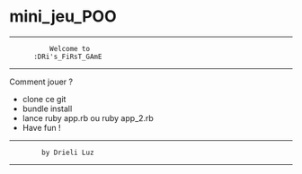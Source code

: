 # mini_jeu_POO

**************************************

              Welcome to              
          :DRi's_FiRsT_GAmE          
                       
**************************************

Comment jouer ?

- clone ce git
- bundle install
- lance ruby app.rb ou ruby app_2.rb
- Have fun !


**************************************

            by Drieli Luz            
                       
**************************************
